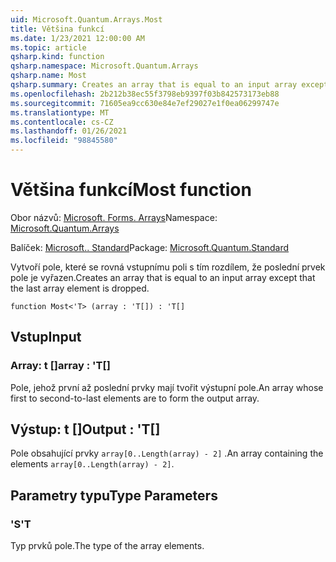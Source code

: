 ```yaml
---
uid: Microsoft.Quantum.Arrays.Most
title: Většina funkcí
ms.date: 1/23/2021 12:00:00 AM
ms.topic: article
qsharp.kind: function
qsharp.namespace: Microsoft.Quantum.Arrays
qsharp.name: Most
qsharp.summary: Creates an array that is equal to an input array except that the last array element is dropped.
ms.openlocfilehash: 2b212b38ec55f3798eb9397f03b842573173eb88
ms.sourcegitcommit: 71605ea9cc630e84e7ef29027e1f0ea06299747e
ms.translationtype: MT
ms.contentlocale: cs-CZ
ms.lasthandoff: 01/26/2021
ms.locfileid: "98845580"
---
```

# <a name="most-function"></a><span data-ttu-id="0a04f-102">Většina funkcí</span><span class="sxs-lookup"><span data-stu-id="0a04f-102">Most function</span></span>

<span data-ttu-id="0a04f-103">Obor názvů: [Microsoft. Forms. Arrays](xref:Microsoft.Quantum.Arrays)</span><span class="sxs-lookup"><span data-stu-id="0a04f-103">Namespace: [Microsoft.Quantum.Arrays](xref:Microsoft.Quantum.Arrays)</span></span>

<span data-ttu-id="0a04f-104">Balíček: [Microsoft.. Standard](https://nuget.org/packages/Microsoft.Quantum.Standard)</span><span class="sxs-lookup"><span data-stu-id="0a04f-104">Package: [Microsoft.Quantum.Standard](https://nuget.org/packages/Microsoft.Quantum.Standard)</span></span>


<span data-ttu-id="0a04f-105">Vytvoří pole, které se rovná vstupnímu poli s tím rozdílem, že poslední prvek pole je vyřazen.</span><span class="sxs-lookup"><span data-stu-id="0a04f-105">Creates an array that is equal to an input array except that the last array element is dropped.</span></span>

```qsharp
function Most<'T> (array : 'T[]) : 'T[]
```


## <a name="input"></a><span data-ttu-id="0a04f-106">Vstup</span><span class="sxs-lookup"><span data-stu-id="0a04f-106">Input</span></span>

### <a name="array--t"></a><span data-ttu-id="0a04f-107">Array: t []</span><span class="sxs-lookup"><span data-stu-id="0a04f-107">array : 'T[]</span></span>

<span data-ttu-id="0a04f-108">Pole, jehož první až poslední prvky mají tvořit výstupní pole.</span><span class="sxs-lookup"><span data-stu-id="0a04f-108">An array whose first to second-to-last elements are to form the output array.</span></span>



## <a name="output--t"></a><span data-ttu-id="0a04f-109">Výstup: t []</span><span class="sxs-lookup"><span data-stu-id="0a04f-109">Output : 'T[]</span></span>

<span data-ttu-id="0a04f-110">Pole obsahující prvky `array[0..Length(array) - 2]` .</span><span class="sxs-lookup"><span data-stu-id="0a04f-110">An array containing the elements `array[0..Length(array) - 2]`.</span></span>

## <a name="type-parameters"></a><span data-ttu-id="0a04f-111">Parametry typu</span><span class="sxs-lookup"><span data-stu-id="0a04f-111">Type Parameters</span></span>

### <a name="t"></a><span data-ttu-id="0a04f-112">'S</span><span class="sxs-lookup"><span data-stu-id="0a04f-112">'T</span></span>

<span data-ttu-id="0a04f-113">Typ prvků pole.</span><span class="sxs-lookup"><span data-stu-id="0a04f-113">The type of the array elements.</span></span>